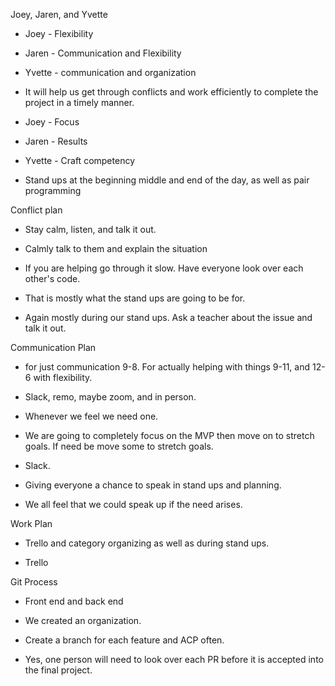 Joey, Jaren, and Yvette


* Joey - Flexibility
* Jaren - Communication and Flexibility
* Yvette - communication and organization

* It will help us get through conflicts and work efficiently to complete
the project in a timely manner. 

* Joey - Focus
* Jaren - Results
* Yvette - Craft competency

* Stand ups at the beginning middle and end of the day, as well as pair
programming


Conflict plan
* Stay calm, listen, and talk it out.

* Calmly talk to them and explain the situation

* If you are helping go through it slow. Have everyone look over each other's
code.

* That is mostly what the stand ups are going to be for. 

* Again mostly during our stand ups. Ask a teacher about the issue and talk it out.

Communication Plan

* for just communication 9-8. For actually helping with things 9-11, and 12-6 with flexibility.

* Slack, remo, maybe zoom, and in person.

* Whenever we feel we need one.

* We are going to completely focus on the MVP then move on to stretch goals. If need be move some to stretch goals.

* Slack.

* Giving everyone a chance to speak in stand ups and planning. 

* We all feel that we could speak up if the need arises.

Work Plan

* Trello and category organizing as well as during stand ups.

* Trello

Git Process

* Front end and back end

* We created an organization.

* Create a branch for each feature and ACP often.

* Yes, one person will need to look over each PR before it is accepted into the final project.

